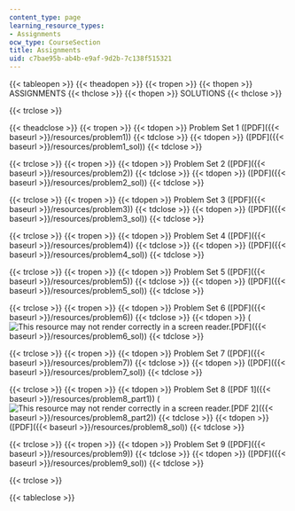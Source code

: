 ```yaml
---
content_type: page
learning_resource_types:
- Assignments
ocw_type: CourseSection
title: Assignments
uid: c7bae95b-ab4b-e9af-9d2b-7c138f515321
---
```


{{< tableopen >}}
{{< theadopen >}}
{{< tropen >}}
{{< thopen >}}
ASSIGNMENTS
{{< thclose >}}
{{< thopen >}}
SOLUTIONS
{{< thclose >}}

{{< trclose >}}

{{< theadclose >}}
{{< tropen >}}
{{< tdopen >}}
Problem Set 1 ([PDF]({{< baseurl >}}/resources/problem1))
{{< tdclose >}}
{{< tdopen >}}
([PDF]({{< baseurl >}}/resources/problem1_sol))
{{< tdclose >}}

{{< trclose >}}
{{< tropen >}}
{{< tdopen >}}
Problem Set 2 ([PDF]({{< baseurl >}}/resources/problem2))
{{< tdclose >}}
{{< tdopen >}}
([PDF]({{< baseurl >}}/resources/problem2_sol))
{{< tdclose >}}

{{< trclose >}}
{{< tropen >}}
{{< tdopen >}}
Problem Set 3 ([PDF]({{< baseurl >}}/resources/problem3))
{{< tdclose >}}
{{< tdopen >}}
([PDF]({{< baseurl >}}/resources/problem3_sol))
{{< tdclose >}}

{{< trclose >}}
{{< tropen >}}
{{< tdopen >}}
Problem Set 4 ([PDF]({{< baseurl >}}/resources/problem4))
{{< tdclose >}}
{{< tdopen >}}
([PDF]({{< baseurl >}}/resources/problem4_sol))
{{< tdclose >}}

{{< trclose >}}
{{< tropen >}}
{{< tdopen >}}
Problem Set 5 ([PDF]({{< baseurl >}}/resources/problem5))
{{< tdclose >}}
{{< tdopen >}}
([PDF]({{< baseurl >}}/resources/problem5_sol))
{{< tdclose >}}

{{< trclose >}}
{{< tropen >}}
{{< tdopen >}}
Problem Set 6 ([PDF]({{< baseurl >}}/resources/problem6))
{{< tdclose >}}
{{< tdopen >}}
(![This resource may not render correctly in a screen reader.](/images/inacessible.gif)[PDF]({{< baseurl >}}/resources/problem6_sol))
{{< tdclose >}}

{{< trclose >}}
{{< tropen >}}
{{< tdopen >}}
Problem Set 7 ([PDF]({{< baseurl >}}/resources/problem7))
{{< tdclose >}}
{{< tdopen >}}
([PDF]({{< baseurl >}}/resources/problem7_sol))
{{< tdclose >}}

{{< trclose >}}
{{< tropen >}}
{{< tdopen >}}
Problem Set 8 ([PDF 1]({{< baseurl >}}/resources/problem8_part1)) (![This resource may not render correctly in a screen reader.](/images/inacessible.gif)[PDF 2]({{< baseurl >}}/resources/problem8_part2))
{{< tdclose >}}
{{< tdopen >}}
([PDF]({{< baseurl >}}/resources/problem8_sol))
{{< tdclose >}}

{{< trclose >}}
{{< tropen >}}
{{< tdopen >}}
Problem Set 9 ([PDF]({{< baseurl >}}/resources/problem9))
{{< tdclose >}}
{{< tdopen >}}
([PDF]({{< baseurl >}}/resources/problem9_sol))
{{< tdclose >}}

{{< trclose >}}

{{< tableclose >}}